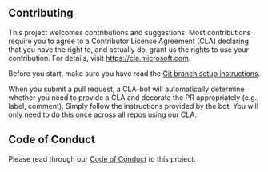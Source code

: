 <!--
Copyright (c) Microsoft Corporation. All rights reserved.
Licensed under the MIT License.
-->

## Contributing

This project welcomes contributions and suggestions. Most contributions require you to agree to a
Contributor License Agreement (CLA) declaring that you have the right to, and actually do, grant us
the rights to use your contribution. For details, visit https://cla.microsoft.com.

Before you start, make sure you have read the [Git branch setup instructions](./docs/git-branch-setup.md).

When you submit a pull request, a CLA-bot will automatically determine whether you need to provide
a CLA and decorate the PR appropriately (e.g., label, comment). Simply follow the instructions
provided by the bot. You will only need to do this once across all repos using our CLA.

## Code of Conduct

Please read through our [Code of Conduct](./CODE_OF_CONDUCT.md) to this project.
